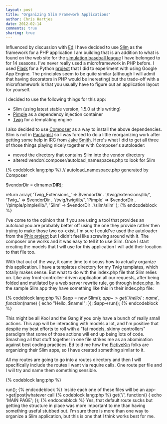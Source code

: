 ```yaml
---
layout: post
title: "Organizing Slim Framework Applications" 
author: Chris Hartjes
date: 2012-02-14
comments: true 
sharing: true 
---
```


Influenced by discussion with [Ed](https://twitter.com/funkatron) I have
decided to use [Slim](http://www.slimframework.com/) as the framework
for a PHP application I am building that is an addition to what is found
on the web site for the [simulation baseball league](http://www.ibl.org) I
have belonged to for 14 seasons. I've never really used a microframework
in PHP before. I used [Flask](http://flask.pocoo.org) for a Python
[project](https://github.com/chartjes/liesitoldmykids) that I did to experiment
with using Google App Engine. The principles seem to be quite similar 
(although I will admit that having decorators in PHP would be ineresting)
but the trade-off with a microframework is that you usually have to figure
out an application layout for yourself.

I decided to use the following things for this app:

* Slim (using latest stable version, 1.5.0 at this writing)
* [Pimple](http://pimple.sensiolabs.org) as a dependency injection container
* [Twig](http://twig.sensiolabs.org) for a templating engine

I also decided to use [Composer](http://packagist.org/about-composer) as a way
to install the above dependencies. Slim is not in [Packagist](http://packagist.org)
so I was forced to do a little reorganizing work after getting some help in
IRC from [Jake Smith](https://twitter.com/jakefolio). Here's what I did to get
all three of those things playing nicely together with Composer's autoloader:

* moved the directory that contains Slim into the vendor directory
* altered vendor/.composer/autoload\_namespaces.php to look for Slim

{% codeblock lang:php %}
// autoload_namespace.php generated by Composer

$vendorDir = dirname(__DIR__);

return array(
    'Twig_Extensions_' => $vendorDir . '/twig/extensions/lib/',
    'Twig_' => $vendorDir . '/twig/twig/lib/',
    'Pimple' => $vendorDir . '/pimple/pimple/lib/',
    'Slim' => $vendorDir .'/slim/slim'
);
{% endcodeblock %}

I've come to the opinion that if you are using a tool that provides an autoload
you are probably better off using the one they provide rather then trying to make
those two co-exist. I'm sure I could've used the autoloader from the [Phix project](http://phix-project.org)
but I didn't feel like screwing around with it. The composer one works and it was
easy to tell it to use Slim. Once I start creating the models that I will use for 
this application I will add their location to that file too.

With that out of the way, it came time to discuss how to actually organize this
application. I have a templates directory for my Twig templates, which totally
makes sense. But what to do with the index.php file that Slim relies on. Like
any front-controller-driven application all our requests, after being folded
and mutilated by a web server rewrite rule, go through index.php. In the sample
Slim app they have something like this in their index.php file:

{% codeblock lang:php %}
$app = new Slim();
$app->get('/hello/:name', function ($name) {
    echo "Hello, $name!";
});
$app->run();
{% endcodeblock %}

This might be all Kool and the Gang if you only have a bunch of really small 
actions. This app will be interacting with models a lot, and I'm positive that
despite my best efforts to roll with a "fat models, skinny controllers" paradigm
that some of those actions will end up being lots of code. Smashing all that stuff
together in one file strikes me as an abomination against best coding practices.
Ed told me how the [FictiveKin](http://fictivekin.com/) folks are organizing their
Slim apps, so I have created something similar to it.

All my routes are going to go into a routes directory and then I will
specifically include the routes I want via require calls. One route per file and
I will try and name them something sensible.

{% codeblock lang:php %}
<?php

require './bootstrap.php';

// Load all our routes
require './routes/main.php';
require './routes/hello.php';

$app->run();
{% endcodeblock %}

Inside each one of these files will be an app->get|post|whatever call

{% codeblock lang:php %}
<?php

$app->get('/', function() {
	echo 'MAIN PAGE';
});
{% endcodeblock %}

Yes, that default route sucks but getting the structure in place was more 
important to me than having something useful stubbed out.

I'm sure there is more than one way to organize a Slim application, but this
is one that I think works best for me. 
